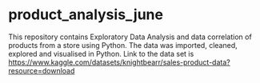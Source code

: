 # product_analysis_june
This repository contains Exploratory Data Analysis and data correlation of products from a store using Python. The data was imported, cleaned, explored and visualised in Python. Link to the data set is https://www.kaggle.com/datasets/knightbearr/sales-product-data?resource=download
